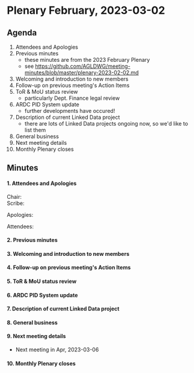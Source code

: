 # Plenary February, 2023-03-02

## Agenda

1. Attendees and Apologies
2. Previous minutes
    * these minutes are from the 2023 February Plenary
    * see <https://github.com/AGLDWG/meeting-minutes/blob/master/plenary-2023-02-02.md>
3. Welcoming and introduction to new members
4. Follow-up on previous meeting's Action Items
5. ToR & MoU status review
    * particularly Dept. Finance legal review
6. ARDC PID System update
    * further developments have occured!
7. Description of current Linked Data project 
    * there are lots of Linked Data projects ongoing now, so we'd like to list them
9. General business 
10. Next meeting details
11. Monthly Plenary closes

## Minutes

#### 1. Attendees and Apologies

Chair:  
Scribe:    

Apologies:  


Attendees:  
 

#### 2. Previous minutes
#### 3. Welcoming and introduction to new members
#### 4. Follow-up on previous meeting's Action Items
#### 5. ToR & MoU status review
#### 6. ARDC PID System update
#### 7. Description of current Linked Data project 
#### 8. General business 
#### 9. Next meeting details
* Next meeting in Apr, 2023-03-06
#### 10. Monthly Plenary closes
